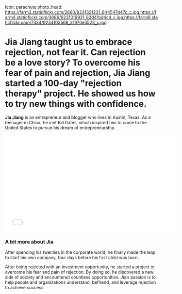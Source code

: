 icon: parachute
photo_head: https://farm3.staticflickr.com/2860/9231321231_644547d47c_c.jpg,https://farm4.staticflickr.com/3686/9231319931_82d41bd4cd_c.jpg,https://farm8.staticflickr.com/7334/9234103568_31970e3523_c.jpg

# Jia Jiang taught us to embrace rejection, not fear it. Can rejection be a love story? To overcome his fear of pain and rejection, Jia Jiang started a 100-day "rejection therapy" project. He showed us how to try new things with confidence.

<div class="zig-zags_blue"></div>

**Jia Jiang** is an entrepreneur and blogger who lives in Austin, Texas. As a teenager in China, he met Bill Gates, which inspired him to come to the United States to pursue his dream of entrepreneurship.

<div class="line-canvas"></div>

<iframe src="//player.vimeo.com/video/70167462?byline=0&amp;portrait=0&amp;color=adbf27" width="570" height="321" frameborder="0" webkitallowfullscreen mozallowfullscreen allowfullscreen></iframe>

<div class="line-canvas"></div>

### A bit more about Jia

After spending his twenties in the corporate world, he finally made the leap to start his own company, four days before his first child was born.

After being rejected with an investment opportunity, he started a project to overcome his fear and pain of rejection. By doing so, he discovered a new side of society and encountered countless opportunities. Jia’s passion is to help people and organizations understand, befriend, and leverage rejection to achieve success.
